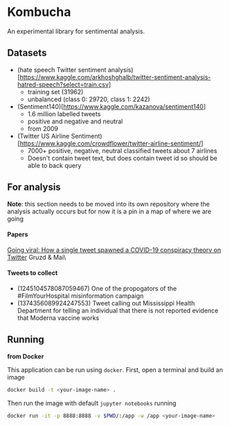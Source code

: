# Kombucha

An experimental library for sentimental analysis.

## Datasets
- (hate speech Twitter sentiment analysis)[https://www.kaggle.com/arkhoshghalb/twitter-sentiment-analysis-hatred-speech?select=train.csv]
    - training set (31962)
    - unbalanced (class 0: 29720, class 1: 2242)
- (Sentiment140)[https://www.kaggle.com/kazanova/sentiment140]
    - 1.6 million labelled tweets
    - positive and negative and neutral
    - from 2009
- (Twitter US Airline Sentiment)[https://www.kaggle.com/crowdflower/twitter-airline-sentiment/]
    - 7000+ positive, negative, neutral classified tweets about 7 airlines
    - Doesn't contain tweet text, but does contain tweet id so should be able to back query

## For analysis

**Note**: this section needs to be moved into its own repository where the analysis actually occurs but for now it is a pin in a map of where we are going

#### Papers
[Going viral: How a single tweet spawned a COVID-19 conspiracy theory on Twitter](https://doi.org/10.1177%2F2053951720938405) Gruzd & Mai\

#### Tweets to collect 
- (1245104578087059467) One of the propogators of the #FilmYourHospital misinformation campaign
- (1374356089924247553) Tweet calling out Mississippi Health Department for telling an individual that there is not reported evidence that Moderna vaccine works


## Running

**from Docker**

This application can be run using `docker`. First, open a terminal and build an image

```sh
docker build -t <your-image-name> .
```

Then run the image with default `jupyter notebooks` running

```sh
docker run -it -p 8888:8888 -v $PWD/:/app -w /app <your-image-name>
```
